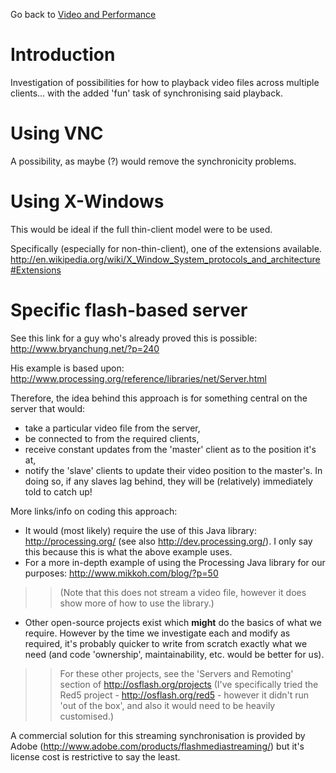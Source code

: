 Go back to [Video and Performance](Workpackage_VideoAndPerformance.md)

# Introduction #

Investigation of possibilities for how to playback video files across multiple clients... with the added 'fun' task of synchronising said playback.

# Using VNC #

A possibility, as maybe (?) would remove the synchronicity problems.

# Using X-Windows #

This would be ideal if the full thin-client model were to be used.

Specifically (especially for non-thin-client), one of the extensions available.
http://en.wikipedia.org/wiki/X_Window_System_protocols_and_architecture#Extensions

# Specific flash-based server #

See this link for a guy who's already proved this is possible: http://www.bryanchung.net/?p=240

His example is based upon: http://www.processing.org/reference/libraries/net/Server.html

Therefore, the idea behind this approach is for something central on the server that would:
  * take a particular video file from the server,
  * be connected to from the required clients,
  * receive constant updates from the 'master' client as to the position it's at,
  * notify the 'slave' clients to update their video position to the master's.
In doing so, if any slaves lag behind, they will be (relatively) immediately told to catch up!

More links/info on coding this approach:
  * It would (most likely) require the use of this Java library: http://processing.org/ (see also http://dev.processing.org/). I only say this because this is what the above example uses.
  * For a more in-depth example of using the Processing Java library for our purposes: http://www.mikkoh.com/blog/?p=50
> > (Note that this does not stream a video file, however it does show more of how to use the library.)
  * Other open-source projects exist which **might** do the basics of what we require. However by the time we investigate each and modify as required, it's probably quicker to write from scratch exactly what we need (and code 'ownership', maintainability, etc. would be better for us).
> > For these other projects, see the 'Servers and Remoting' section of http://osflash.org/projects   (I've specifically tried the Red5 project - http://osflash.org/red5 - however it didn't run 'out of the box', and also it would need to be heavily customised.)

A commercial solution for this streaming synchronisation is provided by Adobe (http://www.adobe.com/products/flashmediastreaming/) but it's license cost is restrictive to say the least.